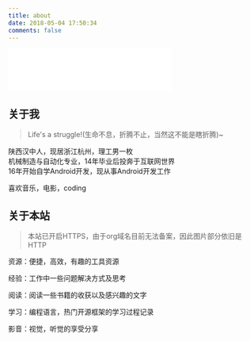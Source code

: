```yaml
---
title: about
date: 2018-05-04 17:50:34
comments: false
---
```


<iframe frameborder="no" border="0" marginwidth="0" marginheight="0" width=330 height=86 src="//music.163.com/outchain/player?type=2&id=145223&auto=0&height=66"></iframe>

## 关于我

>Life's a struggle!(生命不息，折腾不止，当然这不能是瞎折腾)~

陕西汉中人，现居浙江杭州，理工男一枚  
机械制造与自动化专业，14年毕业后投奔于互联网世界  
16年开始自学Android开发，现从事Android开发工作  

喜欢音乐，电影，coding  

## 关于本站

> 本站已开启HTTPS，由于org域名目前无法备案，因此图片部分依旧是HTTP

资源：便捷，高效，有趣的工具资源  

经验：工作中一些问题解决方式及思考  

阅读：阅读一些书籍的收获以及感兴趣的文字  

学习：编程语言，热门开源框架的学习过程记录  

影音：视觉，听觉的享受分享
